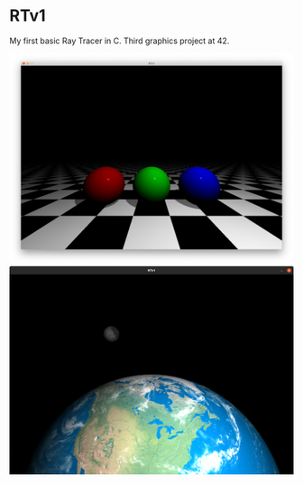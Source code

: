 # RTv1 
My first basic Ray Tracer in C. Third graphics project at 42.

![alt text](screenshot.png)
![alt text](earth_and_moon.png)
